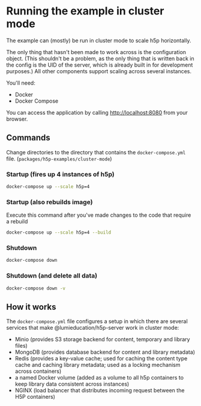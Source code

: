 # Running the example in cluster mode

The example can (mostly) be run in cluster mode to scale h5p horizontally.

The only thing that hasn't been made to work across is the configuration object.
(This shouldn't be a problem, as the only thing that is written back in the
config is the UID of the server, which is already built in for development
purposes.) All other components support scaling across several instances.

You'll need:

* Docker
* Docker Compose

You can access the application by calling
[http://localhost:8080](http://localhost:8080) from your browser.

## Commands

Change directories to the directory that contains the `docker-compose.yml` file.
(`packages/h5p-examples/cluster-mode`)

### Startup (fires up 4 instances of h5p)

```bash
docker-compose up --scale h5p=4
```

### Startup (also rebuilds image)

Execute this command after you've made changes to the code that require a
rebuild

```bash
docker-compose up --scale h5p=4 --build
```

### Shutdown

```bash
docker-compose down
```

### Shutdown (and delete all data)

```bash
docker-compose down -v
```

## How it works

The `docker-compose.yml` file configures a setup in which there are several
services that make @lumieducation/h5p-server work in cluster mode:

- Minio (provides S3 storage backend for content, temporary and library files)
- MongoDB (provides database backend for content and library metadata)
- Redis (provides a key-value cache; used for caching the content type cache and
  caching library metadata; used as a locking mechanism across containers)
- a named Docker volume (added as a volume to all h5p containers to keep library
  data consistent across instances)
- NGINX (load balancer that distributes incoming request between the H5P
  containers)
